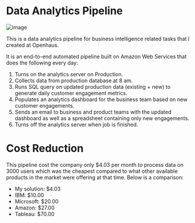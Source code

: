 # Data Analytics Pipeline
![image](https://github.com/dg1223/data-analytics-pipeline/assets/4992116/2ed2c2cb-d545-4747-98cc-8f7478b4f9e0)

This is a data analytics pipeline for business intelligence related tasks that I created at Openhaus.

It is an end-to-end automated pipeline built on Amazon Web Services that does the following every day:
1.  Turns on the analytics server on Production.
2.  Collects data from production database at 8 am.
3.  Runs SQL query on updated production data (existing + new) to generate daily customer engagement metrics.
4.  Populates an analytics dashboard for the business team based on new customer engagements.
5.  Sends an email to business and product teams with the updated dashboard as well as a spreadsheet containing only new engagements.
6.  Turns off the analytics server when job is finished.

# Cost Reduction
This pipeline cost the company only $4.03 per month to process data on 3000 users which was the cheapest compared to what other available products in the market were offering at that time.
Below is a comparison:
- My solution: $4.03
- IBM: $10.00
- Microsoft: $20.00
- Amazon: $27.00
- Tableau: $70.00
